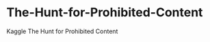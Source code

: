 The-Hunt-for-Prohibited-Content
===============================

Kaggle The Hunt for Prohibited Content
